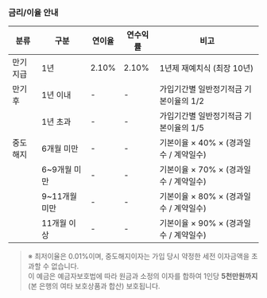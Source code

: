 ### 금리/이율 안내

| 분류     | 구분                 | 연이율  | 연수익률 | 비고                                  |
|----------|----------------------|--------|----------|---------------------------------------|
| 만기지급 | 1년                  | 2.10%  | 2.10%    | 1년제 재예치식 (최장 10년)           |
| 만기후   | 1년 이내             | -      | -        | 가입기간별 일반정기적금 기본이율의 1/2 |
|          | 1년 초과             | -      | -        | 가입기간별 일반정기적금 기본이율의 1/5 |
| 중도해지 | 6개월 미만           | -      | -        | 기본이율 × 40% × (경과일수 / 계약일수) |
|          | 6~9개월 미만         | -      | -        | 기본이율 × 70% × (경과일수 / 계약일수) |
|          | 9~11개월 미만        | -      | -        | 기본이율 × 80% × (경과일수 / 계약일수) |
|          | 11개월 이상          | -      | -        | 기본이율 × 90% × (경과일수 / 계약일수) |

> ※ 최저이율은 0.01%이며, 중도해지이자는 가입 당시 약정한 세전 이자금액을 초과할 수 없습니다.  
> 이 예금은 예금자보호법에 따라 원금과 소정의 이자를 합하여 1인당 **5천만원까지** (본 은행의 여타 보호상품과 합산) 보호됩니다.